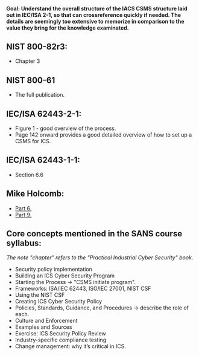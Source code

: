 #### Goal: Understand the overall structure of the IACS CSMS structure laid out in IEC/ISA 2-1, so that can crossreference quickly if needed. The details are seemingly too extensive to memorize in comparison to the value they bring for the knowledge examinated.

## NIST 800-82r3:
- Chapter 3

## NIST 800-61
- The full publication.

## IEC/ISA 62443-2-1:
- Figure 1 - good overview of the process.
- Page 142 onward provides a good detailed overview of how to set up a CSMS for ICS.  

## IEC/ISA 62443-1-1:
- Section 6.6

## Mike Holcomb: 
- [Part 6.](https://www.youtube.com/watch?v=ZuAuFOYhkss&list=PLOSJSv0hbPZAlINIh1HcB0L8AZcSPc80g&index=6) 
- [Part 9.](https://www.youtube.com/watch?v=GDPOgu8-7lI&list=PLOSJSv0hbPZAlINIh1HcB0L8AZcSPc80g&index=9) 

## Core concepts mentioned in the SANS course syllabus:  
_The note "chapter" refers to the "Practical Industrial Cyber Security" book._
- Security policy implementation 
- Building an ICS Cyber Security Program
- Starting the Process -> "CSMS initiate program".
- Frameworks: ISA/IEC 62443, ISO/IEC 27001, NIST CSF
- Using the NIST CSF
- Creating ICS Cyber Security Policy
- Policies, Standards, Guidance, and Procedures -> describe the role of each.
- Culture and Enforcement 
- Examples and Sources
- Exercise: ICS Security Policy Review
- Industry-specific compliance testing
- Change management: why it’s critical in ICS.

